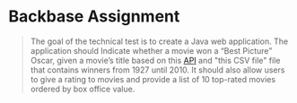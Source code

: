 # Backbase Assignment

> The goal of the technical test is to create a Java web application.
The application should Indicate whether a movie won a “Best Picture” Oscar, given a movie’s title based on this [API](http://www.omdbapi.com/) and "this CSV file" file that
contains winners from 1927 until 2010. It should also allow users to give a rating to movies and provide a list of 10 top-rated movies ordered by
box office value.